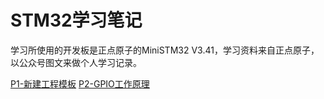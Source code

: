 # STM32学习笔记

学习所使用的开发板是正点原子的MiniSTM32 V3.41，学习资料来自正点原子，以公众号图文来做个人学习记录。

[P1-新建工程模板]()
[P2-GPIO工作原理]()